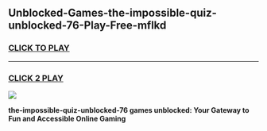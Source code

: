 
## Unblocked-Games-the-impossible-quiz-unblocked-76-Play-Free-mflkd
<h3>
<a href="https://premium76.site?title=the-impossible-quiz-unblocked-76&ref=12A">CLICK TO PLAY</a></h3>
<hr>

<h3>
<a href="https://premium76.site?title=the-impossible-quiz-unblocked-76&ref=12A">CLICK 2 PLAY</a>
  
</h3>

<a href="https://premium76.site?title=the-impossible-quiz-unblocked-76&ref=12A"><img src="https://clearcache.store/games.png"></a>


**the-impossible-quiz-unblocked-76 games unblocked: Your Gateway to Fun and Accessible Online Gaming**
